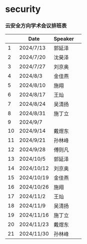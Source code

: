 # security

### 云安全方向学术会议排班表

|      | Date       | Speaker |      |
| ---- | ---------- | ------- | ---- |
| 1    | 2024/7/13  | 郭延泽  |      |
| 2    | 2024/7/20  | 沈昊泽  |      |
| 3    | 2024/7/27  | 刘京奥  |      |
| 4    | 2024/8/3   | 金佳燕  |      |
| 5    | 2024/8/10  | 施翔    |      |
| 6    | 2024/8/17  | 王灿    |      |
| 7    | 2024/8/24  | 吴清扬  |      |
| 8    | 2024/8/31  | 施丁立  |      |
| 9    | 2024/9/7   |         |      |
| 10   | 2024/9/14  | 戴煜东  |      |
| 11   | 2024/9/21  | 孙林峰  |      |
| 12   | 2024/9/28  | 傅则凡  |      |
| 13   | 2024/10/5  | 郭延泽  |      |
| 14   | 2024/10/12 | 刘京奥  |      |
| 15   | 2024/10/19 | 金佳燕  |      |
| 16   | 2024/10/26 | 施翔    |      |
| 17   | 2024/11/2  | 王灿    |      |
| 18   | 2024/11/9  | 吴清扬  |      |
| 19   | 2024/11/16 | 施丁立  |      |
| 20   | 2024/11/23 | 戴煜东  |      |
| 21   | 2024/11/30 | 孙林峰  |      |
